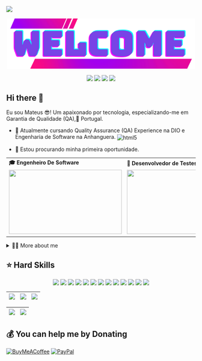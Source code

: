 [![](https://visitcount.itsvg.in/api?id=mateusmb1&icon=0&color=0)](https://visitcount.itsvg.in)
<div align="center">
  <a href="https://github.com/mateusmb1">
    <img align="center" src="Welcome.png" width="500">
  </a>
</div>
<br>

<div align="center">
  <!-- Work Links -->
  <a href="https://github.com/mateusmb1&color" target="_blank"><img src="https://img.shields.io/badge/GitHub-100000?style=for-the-badge&logo=github&logoColor=white" target="_blank"></a>
  <a href="https://www.linkedin.com/in/andreinaoliveira/" target="_blank"><img src="https://img.shields.io/badge/-LinkedIn-%230077B5?style=for-the-badge&logo=linkedin&logoColor=white" target="_blank"></a>
  <a href = "mailto:ptmateuss@gmail.com"><img src="https://img.shields.io/badge/Gmail-D14836?style=for-the-badge&logo=gmail&logoColor=white"></a>
  <a href="https://open.spotify.com/playlist/3TNMcoGu5xhkUNgd5EXPqv?si=hwLhcHGPT8qoLAdftQ8ELA" target="_blank"><img src="https://img.shields.io/badge/Spotify-1ED760?&style=for-the-badge&logo=spotify&logoColor=white"target="_blank"></a>
 
</div>

## Hi there 👋





<!-- Presentation -->
<p>
  Eu sou Mateus 😎! Um apaixonado por tecnologia, especializando-me em Garantia de Qualidade (QA),📍 Portugal.

  - 🌱 Atualmente cursando Quality Assurance (QA) Experience na DIO e Engenharia de Software na Anhanguera. <img align="center" alt="html5" src= "https://raw.githubusercontent.com/digitalinnovationone/dio-lab-open-source/main/docs/favicon.ico" />

  - 🔭 Estou procurando minha primeira oportunidade. 
</p>

<div align="center">
  <table>
    <tr>
      <td><b>🎓 Engenheiro De Software</b></td>
      <td><b>🧪 Desenvolvedor de Testes</b></td>
    </tr>
    <tr>
      <td><img src="https://apilgriminnarnia.files.wordpress.com/2018/09/legally-blonde-laptop-e1536078931635.jpg" width="300px" height="170px"></td>
      <td><img src="https://reactiongifs.me/wp-content/uploads/2019/05/Testers-Vs-Developers.gif" width="300px" height="170px"> </td>
    </tr>
  </table>
</div>

<!-- Dropdown -->
<details>
  <summary>👨‍💻 More about me</summary>

  - 💬Tenho 34 anos, casado, pai de um garotão de 7 anos, desfrutando de morar no interior, no norte de portugal.
  - 🏢 Analista de Suporte Técnico | Operador de Sistema | Analista de Instrumentação Porto, Portugal

Com uma trajetória sólida em suporte técnico e gerenciamento de serviços de TI, tenho liderado
equipes e implementação de processos para garantir a satisfação do cliente e eficiência operacional. Meu histórico inclui:

<div align="center">
  <table>
    <tr>
      
 <td><b>🌐 Gerenciamento de clientes com SLAs, KPIs e feedback, garantindo a eficiência dos serviços.</b></td>
 <td><b>🛠️ Desenvolvimento e implementação de processos para melhorias contínuas.</b></td>
 <td><b>📊 Acompanhamento e interpretação de indicadores operacionais para ações preventivas e corretivas.</b></td>
 <td><b>🔧 Implantação de planos de ação para correção de desvios e garantia do cumprimento de indicadores.</b></td>
 <td><b>🤝 Estabelecimento de acordos de nível de serviço e resolução de reclamações de clientes.</b></td>
 
  </tr>
  </table>
</div>

Além disso, minha jornada incluiu experiência como Operador de Sistema na Webtecsistemas, onde atuei no suporte, implantação e treinamento de software de gestão de farmácia.

Atualmente, estou aprimorando minhas habilidades em desenvolvimento de software com ênfase em Quality Assurance (QA) Experience, pela DIO (digital Innovation One), onde imersos
com especialistas em Quality Assurance (QA), nos apresentam técnicas de automação e testes na prática. Sendo assim, nesta formação tenho uma visão geral do que é necessário para
se tornar um profissional de QA extremamente avançado, o que inclui um Roadmap para uma das principais certificações desta área (CTFL). Por fim, conteúdos mais avançados, para
aprender algumas abordagens de testes em diferentes pilhas de desenvolvimento, com atividades de desafio de código e desafio de projeto.

  - ⚡Gosto de fazer atividades fizicas, esportes, academia, além de assistir filmes e jogar! Acredito que nossos interesses pessoais contribuem para uma percepção mais apurada das coisas e para a resolução de problemas. \o/
</details>

## ⭐️ Hard Skills
<!--  <img height="160em" src="https://github-readme-stats.vercel.app/api?username=andreinaoliveira&show_icons=true&theme=synthwave&include_all_commits=true&count_private=true%22/"> --> 
<div align="center">
  <!-- HTML --> <img src="https://img.shields.io/badge/html5-%23E34F26.svg?style=for-the-badge&logo=html5&logoColor=white">
  <!-- JavaScript --> <img src="https://img.shields.io/badge/JavaScript-323330?style=for-the-badge&logo=javascript&logoColor=F7DF1E">
  <!-- CSS3 --> <img src="https://img.shields.io/badge/css3-%231572B6.svg?style=for-the-badge&logo=css3&logoColor=white">
  <!-- Cypress --> <img src="https://img.shields.io/badge/Cypress-639a4f?style=for-the-badge&logo=Cypress&logoColor=white">
  <!-- Selenium --> <img src="https://img.shields.io/badge/Selenium-008000?style=for-the-badge&logo=Selenium&logoColor=white">
  <!-- Xray --> <img src="https://img.shields.io/badge/Xray%20Test-3abb4c?style=for-the-badge&logo=Jira&logoColor=white">
  <!-- Zephyr --> <img src="https://img.shields.io/badge/Zephyr%20Test-87cefa?style=for-the-badge&logo=Jira&logoColor=white">
  <!-- QAlity --> <img src="https://img.shields.io/badge/QAlity%20Test-0093d8?style=for-the-badge&logo=Jira&logoColor=white">
  <!-- Postman --> <img src="https://img.shields.io/badge/Postman-EF5B25?style=for-the-badge&logo=Postman&logoColor=white">
  <!-- Jira --> <img src="https://img.shields.io/badge/jira-%230A0FFF.svg?style=for-the-badge&logo=jira&logoColor=white">
  <!-- SQL --> <img src="https://img.shields.io/badge/Microsoft%20SQL%20Server-CC2927?style=for-the-badge&logo=microsoft%20sql%20server&logoColor=white">
  <!-- Git --> <img src="https://img.shields.io/badge/git-%23F05033.svg?style=for-the-badge&logo=git&logoColor=white" />
  <!-- GitHub --> <img src="https://img.shields.io/badge/github-%23121011.svg?style=for-the-badge&logo=github&logoColor=white">
  <br>
</div>


<!-- 
theme=ocean_dark 
tokyonight: 35AFA3 Green | BF91F3 Purple | 1A1B27 Dark 
-->


| ![](http://github-profile-summary-cards.vercel.app/api/cards/stats?username=mateusmb1&theme=tokyonight) | ![](http://github-profile-summary-cards.vercel.app/api/cards/repos-per-language?username=mateusmb1&hide=Html&theme=tokyonight) | ![](http://github-profile-summary-cards.vercel.app/api/cards/most-commit-language?username=mateusmb1&theme=tokyonight) |
| :-: | :-: | :-: |

| ![](http://github-profile-summary-cards.vercel.app/api/cards/profile-details?username=mateusmb1&theme=tokyonight) | ![](https://github-readme-streak-stats.herokuapp.com/?user=mateusmb1&theme=tokyonight&hide_border=true&date_format=M%20j%5B%2C%20Y%5D&background=1A1B27&stroke=35AFA3&ring=BF91F3&fire=BF91F3&currStreakNum=BF91F3&sideNums=BF91F3&currStreakLabel=BF91F3&sideLabels=BF91F3&dates=35AFA3) |
| :-: | :-: |



  ## 💰 You can help me by Donating
  [![BuyMeACoffee](https://img.shields.io/badge/Buy%20Me%20a%20Coffee-ffdd00?style=for-the-badge&logo=buy-me-a-coffee&logoColor=black)](https://buymeacoffee.com/mateusmanod)
  [![PayPal](https://img.shields.io/badge/PayPal-00457C?style=for-the-badge&logo=paypal&logoColor=white)](https://paypal.me/mateusmanoelb009@gmail.com) 


<!-- Proudly created with GPRM ( https://gprm.itsvg.in ) -->
